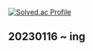 [![Solved.ac Profile](http://mazassumnida.wtf/api/v2/generate_badge?boj=frica12)](https://solved.ac/Coxie/)
## 20230116 ~ ing
<!--
**frica12/frica12** is a ✨ _special_ ✨ repository because its `README.md` (this file) appears on your GitHub profile.

Here are some ideas to get you started:

- 🔭 I’m currently working on ...
- 🌱 I’m currently learning ...
- 👯 I’m looking to collaborate on ...
- 🤔 I’m looking for help with ...
- 💬 Ask me about ...
- 📫 How to reach me: ...
- 😄 Pronouns: ...
- ⚡ Fun fact: ...
-->
